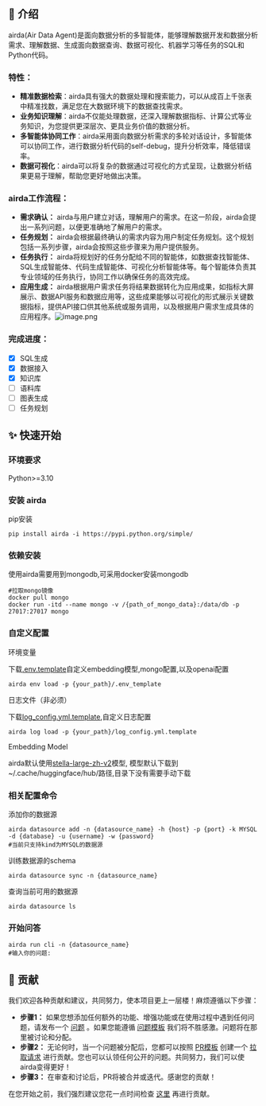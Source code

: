 ## 📖 介绍
airda(Air Data Agent)是面向数据分析的多智能体，能够理解数据开发和数据分析需求、理解数据、生成面向数据查询、数据可视化、机器学习等任务的SQL和Python代码。
### 特性：

- **精准数据检索**：airda具有强大的数据处理和搜索能力，可以从成百上千张表中精准找数，满足您在大数据环境下的数据查找需求。
- **业务知识理解**：airda不仅能处理数据，还深入理解数据指标、计算公式等业务知识，为您提供更深层次、更具业务价值的数据分析。
- **多智能体协同工作**：airda采用面向数据分析需求的多轮对话设计，多智能体可以协同工作，进行数据分析代码的self-debug，提升分析效率，降低错误率。
- **数据可视化**：airda可以将复杂的数据通过可视化的方式呈现，让数据分析结果更易于理解，帮助您更好地做出决策。
### airda工作流程：
- **需求确认：** airda与用户建立对话，理解用户的需求。在这一阶段，airda会提出一系列问题，以便更准确地了解用户的需求。
- **任务规划：** airda会根据最终确认的需求内容为用户制定任务规划。这个规划包括一系列步骤，airda会按照这些步骤来为用户提供服务。
- **任务执行：** airda将规划好的任务分配给不同的智能体，如数据查找智能体、SQL生成智能体、代码生成智能体、可视化分析智能体等。每个智能体负责其专业领域的任务执行，协同工作以确保任务的高效完成。
- **应用生成：** airda根据用户需求任务将结果数据转化为应用成果，如指标大屏展示、数据API服务和数据应用等，这些成果能够以可视化的形式展示关键数据指标，提供API接口供其他系统或服务调用，以及根据用户需求生成具体的应用程序。![image.png](https://cdn.nlark.com/yuque/0/2024/png/197719/1710300903035-88553d9f-c683-4495-b48a-21ac46ec9c15.png#averageHue=%23f8f8f7&clientId=u2097a547-b42e-4&from=paste&height=433&id=zTI5J&originHeight=866&originWidth=1880&originalType=binary&ratio=2&rotation=0&showTitle=false&size=365231&status=done&style=none&taskId=ua5950672-3b82-42fc-b39f-bcffdb77ff4&title=&width=940)

### 完成进度：

- [x] SQL生成
- [x] 数据接入
- [x] 知识库
- [ ] 语料库
- [ ] 图表生成
- [ ] 任务规划

## ✨ 快速开始

### 环境要求

Python>=3.10

### 安装 airda

pip安装

```
pip install airda -i https://pypi.python.org/simple/
```

### 依赖安装

使用airda需要用到mongodb,可采用docker安装mongodb

```
#拉取mongo镜像
docker pull mongo
docker run -itd --name mongo -v /{path_of_mongo_data}:/data/db -p 27017:27017 mongo

```

### 自定义配置

环境变量

下载[.env.template](https://github.com/hitsz-ids/airda/blob/main/.env.template)自定义embedding模型,mongo配置,以及openai配置

```
airda env load -p {your_path}/.env_template
```

日志文件（非必须）

下载[log_config.yml.template](https://github.com/hitsz-ids/airda/blob/main/log_config.yml.template),自定义日志配置

```
airda log load -p {your_path}/log_config.yml.template
```

Embedding Model

airda默认使用[stella-large-zh-v2](https://huggingface.co/infgrad/stella-large-zh-v2)模型, 模型默认下载到~/.cache/huggingface/hub/路径,目录下没有需要手动下载



### 相关配置命令

添加你的数据源
```
airda datasource add -n {datasource_name} -h {host} -p {port} -k MYSQL -d {database} -u {username} -w {password}
#当前只支持kind为MYSQL的数据源
```
训练数据源的schema

```
airda datasource sync -n {datasource_name}
```
查询当前可用的数据源
```
airda datasource ls
```

### 开始问答

```
airda run cli -n {datasource_name}
#输入你的问题:
```







## 👏 贡献

我们欢迎各种贡献和建议，共同努力，使本项目更上一层楼！麻烦遵循以下步骤：

- **步骤1：** 如果您想添加任何额外的功能、增强功能或在使用过程中遇到任何问题，请发布一个 [问题](https://github.com/hitsz-ids/airda/issues) 。如果您能遵循 [问题模板](https://github.com/hitsz-ids/aird/issues/1) 我们将不胜感激。问题将在那里被讨论和分配。
- **步骤2：** 无论何时，当一个问题被分配后，您都可以按照 [PR模板](https://github.com/hitsz-ids/aird/pulls) 创建一个 [拉取请求](https://github.com/hitsz-ids/aird/pulls) 进行贡献。您也可以认领任何公开的问题。共同努力，我们可以使airda变得更好！
- **步骤3：** 在审查和讨论后，PR将被合并或迭代。感谢您的贡献！

在您开始之前，我们强烈建议您花一点时间检查 [这里](https://github.com/hitsz-ids/aird/blob/developing/CONTRIBUTING.md) 再进行贡献。



